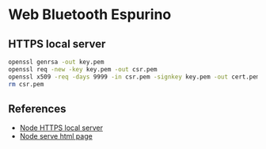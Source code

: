 # Web Bluetooth Espurino

## HTTPS local server

```sh
openssl genrsa -out key.pem
openssl req -new -key key.pem -out csr.pem
openssl x509 -req -days 9999 -in csr.pem -signkey key.pem -out cert.pem
rm csr.pem
```

## References

- [Node HTTPS local server](https://nodejs.org/en/knowledge/HTTP/servers/how-to-create-a-HTTPS-server/)
- [Node serve html page](https://flaviocopes.com/node-serve-html-page/)
